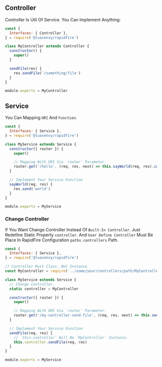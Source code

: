 ## Controller

Controller Is Util Of Service. You Can Implement Anything:

```javascript
const {
  Interfaces: { Controller },
} = require('@luasenvy/rapidfire')

class MyController extends Controller {
  cunstructor() {
    super()
  }

  sendFile(res) {
    res.sendFile('/something/file')
  }
}

module.exports = MyController
```

## Service

You Can Mapping `URI` And `Function`.

```javascript
const {
  Interfaces: { Service },
} = require('@luasenvy/rapidfire')

class MyService extends Service {
  constructor({ router }) {
    super()

    // Mapping With URI Via `router` Parameter.
    router.get('/hello', (req, res, next) => this.sayWorld(req, res).catch(next))
  }

  // Implement Your Service Function
  sayWorld(req, res) {
    res.send('world')
  }
}

module.exports = MyService
```

### Change Controller

If You Want Change Controller Instead Of `Built-In Controller`. Just Redefine Static Property `controller`. And `User Define Controller` Must Be Place In RapidFire Configuration `paths.controllers` Path.

```javascript
const {
  Interfaces: { Service },
} = require('@luasenvy/rapidfire')

// Controller Must Class. Not Instance.
const MyController = require('../some/your/controllers/path/MyController')

class MyService extends Service {
  // Change Controller.
  static controller = MyController

  constructor({ router }) {
    super()

    // Mapping With URI Via `router` Parameter.
    router.get('/my-controller-send-file', (req, res, next) => this.sendFile(req, res).catch(next))
  }

  // Implement Your Service Function
  sendFile(req, res) {
    // `this.controller` Will Be `MyController` Instance.
    this.controller.sendFile(req, res)
  }
}

module.exports = MyService
```
